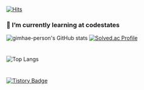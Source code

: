 <!--
**gimhae-person/gimhae-person** is a ✨ _special_ ✨ repository because its `README.md` (this file) appears on your GitHub profile.

Here are some ideas to get you started:

- 🔭 I’m currently working on ...
- 🌱 I’m currently learning ...
- 👯 I’m looking to collaborate on ...
- 🤔 I’m looking for help with ...
- 💬 Ask me about ...
- 📫 How to reach me: ...
- 😄 Pronouns: ...
- ⚡ Fun fact: ...
-->

[![Hits](https://hits.seeyoufarm.com/api/count/incr/badge.svg?url=https%3A%2F%2Fhttps%2F%2Fgithub.com%2Fgimhae-person%2Fgimhae-person%2F&count_bg=%23FFC535&title_bg=%23555555&icon=&icon_color=%23FFF2C0&title=hits&edge_flat=false)](https://hits.seeyoufarm.com)

### 🌱 I’m currently learning at codestates

![gimhae-person's GitHub stats](https://github-readme-stats.vercel.app/api?username=gimhae-person&show_icons=true&theme=onedark)
[![Solved.ac Profile](http://mazassumnida.wtf/api/generate_badge?boj=hyeino3o)](https://solved.ac/hyeino3o)  
#
![Top Langs](https://github-readme-stats.vercel.app/api/top-langs/?username=gimhae-person&layout=compact&theme=cobalt)  
#
[![Tistory Badge](https://img.shields.io/badge/Tech%20Blog-555263?style=flat&logoColor=white)]("https://www.notion.so/gimhae-person/4c5f73b2f73c4972b84388bc2fa00ed4?v=2a00c6a25c4549aebedc10d0c2472e99")
